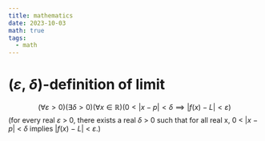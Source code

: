 ```yaml
---
title: mathematics
date: 2023-10-03
math: true
tags:
  - math
---
```

# (_ε_, _δ_)-definition of limit

$$(\forall\varepsilon>0)(\exists \delta > 0)(\forall x \in \mathbb{R})(0<|x-p|<\delta \implies |f(x)-L|<\varepsilon)$$
(for every real _ε_ > 0, there exists a real _δ_ > 0 such that for all real x, 0 < |_x_ − _p_| < _δ_ implies |_f_(_x_) − _L_| < _ε_.)
